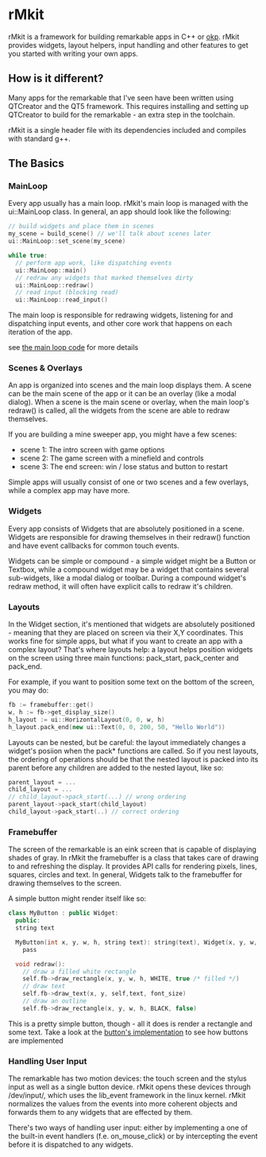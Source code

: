 # rMkit

rMkit is a framework for building remarkable apps in C++ or
[okp](https://github.com/raisjn/okp). rMkit provides widgets, layout helpers,
input handling and other features to get you started with writing your own
apps.

## How is it different?

Many apps for the remarkable that I've seen have been written using QTCreator
and the QT5 framework. This requires installing and setting up QTCreator to
build for the remarkable - an extra step in the toolchain.

rMkit is a single header file with its dependencies included and compiles with
standard g++.

## The Basics

### MainLoop

Every app usually has a main loop. rMkit's main loop is managed with the
ui::MainLoop class. In general, an app should look like the following:

```cpp
// build widgets and place them in scenes
my_scene = build_scene() // we'll talk about scenes later
ui::MainLoop::set_scene(my_scene)

while true:
  // perform app work, like dispatching events
  ui::MainLoop::main()
  // redraw any widgets that marked themselves dirty
  ui::MainLoop::redraw()
  // read input (blocking read)
  ui::MainLoop::read_input()
```

The main loop is responsible for redrawing widgets, listening for and
dispatching input events, and other core work that happens on each iteration of
the app.

see [the main loop code](src/rmkit/ui/main_loop.cpy) for more details

### Scenes & Overlays

An app is organized into scenes and the main loop displays them. A scene can be
the main scene of the app or it can be an overlay (like a modal dialog). When a
scene is the main scene or overlay, when the main loop's redraw() is called,
all the widgets from the scene are able to redraw themselves.

If you are building a mine sweeper app, you might have a few scenes:

* scene 1: The intro screen with game options
* scene 2: The game screen with a minefield and controls
* scene 3: The end screen: win / lose status and button to restart

Simple apps will usually consist of one or two scenes and a few overlays, while
a complex app may have more.

### Widgets

Every app consists of Widgets that are absolutely positioned in a scene.
Widgets are responsible for drawing themselves in their redraw() function and
have event callbacks for common touch events.

Widgets can be simple or compound - a simple widget might be a Button or
Textbox, while a compound widget may be a widget that contains several
sub-widgets, like a modal dialog or toolbar. During a compound widget's redraw
method, it will often have explicit calls to redraw it's children.

### Layouts

In the Widget section, it's mentioned that widgets are absolutely positioned -
meaning that they are placed on screen via their X,Y coordinates. This works
fine for simple apps, but what if you want to create an app with a complex
layout?  That's where layouts help: a layout helps position widgets on the
screen using three main functions: pack\_start, pack\_center and pack\_end.

For example, if you want to position some text on the bottom of the screen,
you may do:

```cpp
fb := framebuffer::get()
w, h := fb->get_display_size()
h_layout := ui::HorizontalLayout(0, 0, w, h)
h_layout.pack_end(new ui::Text(0, 0, 200, 50, "Hello World"))
```

Layouts can be nested, but be careful: the layout immediately changes
a widget's posiion when the pack\* functions are called. So if you nest
layouts, the ordering of operations should be that the nested layout
is packed into its parent before any children are added to the nested
layout, like so:

```cpp
parent_layout = ...
child_layout = ...
// child_layout->pack_start(...) // wrong ordering
parent_layout->pack_start(child_layout)
child_layout->pack_start(..) // correct ordering
```

### Framebuffer

The screen of the remarkable is an eink screen that is capable of displaying
shades of gray. In rMkit the framebuffer is a class that takes care of drawing
to and refreshing the display. It provides API calls for rendering pixels,
lines, squares, circles and text. In general, Widgets talk to the framebuffer
for drawing themselves to the screen.

A simple button might render itself like so:

```cpp
class MyButton : public Widget:
  public:
  string text

  MyButton(int x, y, w, h, string text): string(text), Widget(x, y, w, h):
    pass

  void redraw():
    // draw a filled white rectangle
    self.fb->draw_rectangle(x, y, w, h, WHITE, true /* filled */)
    // draw text
    self.fb->draw_text(x, y, self,text, font_size)
    // draw an outline
    self.fb->draw_rectangle(x, y, w, h, BLACK, false)
```

This is a pretty simple button, though - all it does is render a rectangle and
some text. Take a look at the [button's
implementation](src/rmkit/ui/button.cpy) to see how buttons are implemented


### Handling User Input

The remarkable has two motion devices: the touch screen and the stylus input as
well as a single button device. rMkit opens these devices through /dev/input/,
which uses the lib_event framework in the linux kernel. rMkit normalizes
the values from the events into more coherent objects and forwards them to
any widgets that are effected by them.

There's two ways of handling user input: either by implementing a one of the
built-in event handlers (f.e. on_mouse_click) or by intercepting the event
before it is dispatched to any widgets.

